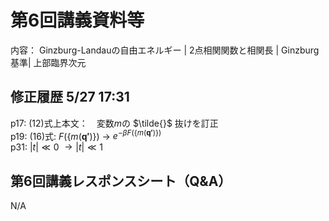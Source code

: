 #  第6回講義資料等
内容： Ginzburg-Landauの自由エネルギー | 2点相関関数と相関長 | Ginzburg基準| 上部臨界次元

## 修正履歴 5/27 17:31
p17: (12)式上本文：　変数$m$の $\tilde{}$ 抜けを訂正 <br>
p19: (16)式: $F(\{m(\mathbf{q'})\})$ $\to$ $e^{-\beta F(\{m(\mathbf{q'}) \})}$ <br>
p31: $|t| \ll 0$ $\to |t| \ll 1$ <br>





## 第6回講義レスポンスシート（Q&A）
N/A
